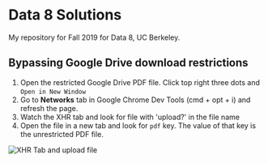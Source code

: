 # Data 8 Solutions
My repository for Fall 2019 for Data 8, UC Berkeley. 

## Bypassing Google Drive download restrictions 
1. Open the restricted Google Drive PDF file. Click top right three dots and `Open in New Window`
2. Go to **Networks** tab in Google Chrome Dev Tools (cmd + opt + i) and refresh the page.
3. Watch the XHR tab and look for file with 'upload?' in the file name
4. Open the file in a new tab and look for `pdf` key. The value of that key is the unrestricted PDF file. 

![XHR Tab and upload file](https://i.paste.pics/8b2cd9dfbfe6b24b452ef358df0566b9.png)
